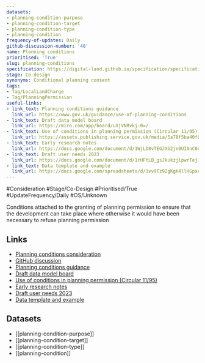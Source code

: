 ```yaml
---
datasets:
- planning-condition-purpose
- planning-condition-target
- planning-condition-type
- planning-condition
frequency-of-updates: Daily
github-discussion-number: '40'
name: Planning conditions
prioritised: 'True'
slug: planning-conditions
specification: https://digital-land.github.io/specification/specification/planning-condition/
stage: Co-design
synonyms: Conditional planning consent
tags:
- Tag/LocalLandCharge
- Tag/PlanningPermission
useful-links:
- link_text: Planning conditions guidance
  link_url: https://www.gov.uk/guidance/use-of-planning-conditions
- link_text: Draft data model board
  link_url: https://miro.com/app/board/uXjVNRvkj-0=/
- link_text: Use of conditions in planning permission (Circular 11/95)
  link_url: https://assets.publishing.service.gov.uk/media/5a78f5ba40f0b62b22cbe28a/324923.pdf
- link_text: Early research notes
  link_url: https://docs.google.com/document/d/1WjLD8vTEGJXG2jn0UIAnC0xR20pon6XyMdybRtBtlLA/edit?usp=sharing
- link_text: Draft user needs 2023
  link_url: https://docs.google.com/document/d/1rHFtLB_gsJkukzjlpwrTej7eTDP5sPeNt1ftPxxGy1A/edit?usp=sharing
- link_text: Data template and example
  link_url: https://docs.google.com/spreadsheets/d/1vv9Tz92gKgK4llHGpxeO4w29qEGf8xBMxQfFhSbU4F0/edit?usp=sharing
---
```


#Consideration #Stage/Co-Design #Prioritised/True #UpdateFrequency/Daily #OS/Unknown

Conditions attached to the granting of planning permission to ensure that the development can take place where otherwise it would have been necessary to refuse planning permission

## Links

* [Planning conditions consideration](https://design.planning.data.gov.uk/planning-consideration/planning-conditions)
* [GitHub discussion](https://github.com/digital-land/data-standards-backlog/discussions/40)
* [Planning conditions guidance](https://www.gov.uk/guidance/use-of-planning-conditions)
* [Draft data model board](https://miro.com/app/board/uXjVNRvkj-0=/)
* [Use of conditions in planning permission (Circular 11/95)](https://assets.publishing.service.gov.uk/media/5a78f5ba40f0b62b22cbe28a/324923.pdf)
* [Early research notes](https://docs.google.com/document/d/1WjLD8vTEGJXG2jn0UIAnC0xR20pon6XyMdybRtBtlLA/edit?usp=sharing)
* [Draft user needs 2023](https://docs.google.com/document/d/1rHFtLB_gsJkukzjlpwrTej7eTDP5sPeNt1ftPxxGy1A/edit?usp=sharing)
* [Data template and example](https://docs.google.com/spreadsheets/d/1vv9Tz92gKgK4llHGpxeO4w29qEGf8xBMxQfFhSbU4F0/edit?usp=sharing)

## Datasets

* [[planning-condition-purpose]]
* [[planning-condition-target]]
* [[planning-condition-type]]
* [[planning-condition]]